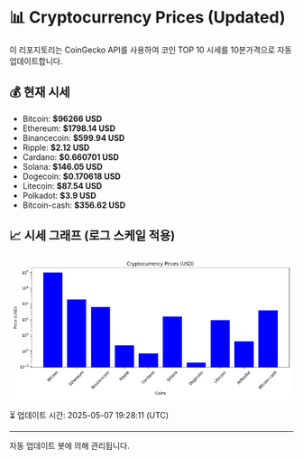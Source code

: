
# 📊 Cryptocurrency Prices (Updated)

이 리포지토리는 CoinGecko API를 사용하여 코인 TOP 10 시세를 10분가격으로 자동 업데이트합니다.

## 💰 현재 시세
- Bitcoin: **$96266 USD**
- Ethereum: **$1798.14 USD**
- Binancecoin: **$599.94 USD**
- Ripple: **$2.12 USD**
- Cardano: **$0.660701 USD**
- Solana: **$146.05 USD**
- Dogecoin: **$0.170618 USD**
- Litecoin: **$87.54 USD**
- Polkadot: **$3.9 USD**
- Bitcoin-cash: **$356.62 USD**

## 📈 시세 그래프 (로그 스케일 적용)
![Crypto Prices](crypto_prices.png)

⏳ 업데이트 시간: 2025-05-07 19:28:11 (UTC)

---
자동 업데이트 봇에 의해 관리됩니다.

